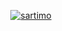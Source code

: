 <p align="center"> <a href="https://github.com/ryo-ma/github-profile-trophy"><img src="https://github-profile-trophy.vercel.app/?username=sartimo&theme=dracula&column=3&margin-w=15&margin-h=15&no-frame=true" alt="sartimo" /></a> </p>
